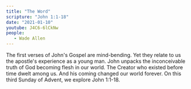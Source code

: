 ```yaml
---
title: "The Word"
scripture: "John 1:1-18"
date: "2021-01-10"
youtube: J4C6-6lCkNw
people:
   - Wade Allen
---
```


The first verses of John's Gospel are mind-bending. Yet they relate to us the apostle's experience as a young man. John unpacks the inconceivable truth of God becoming flesh in our world. The Creator who existed before time dwelt among us. And his coming changed our world forever. On this third Sunday of Advent, we explore John 1:1-18.
